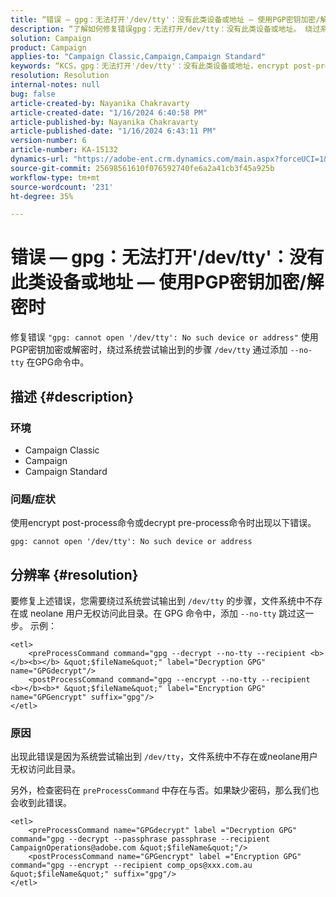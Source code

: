 ```yaml
---
title: “错误 — gpg：无法打开'/dev/tty'：没有此类设备或地址 — 使用PGP密钥加密/解密时”
description: “了解如何修复错误gpg：无法打开/dev/tty：没有此类设备或地址。 绕过系统尝试输出到/dev/tty的步骤。”
solution: Campaign
product: Campaign
applies-to: "Campaign Classic,Campaign,Campaign Standard"
keywords: “KCS，gpg：无法打开'/dev/tty'：没有此类设备或地址，encrypt post-process命令，decrypt pre-process命令”
resolution: Resolution
internal-notes: null
bug: false
article-created-by: Nayanika Chakravarty
article-created-date: "1/16/2024 6:40:58 PM"
article-published-by: Nayanika Chakravarty
article-published-date: "1/16/2024 6:43:11 PM"
version-number: 6
article-number: KA-15132
dynamics-url: "https://adobe-ent.crm.dynamics.com/main.aspx?forceUCI=1&pagetype=entityrecord&etn=knowledgearticle&id=3fdbbbc8-9eb4-ee11-a569-6045bd006a22"
source-git-commit: 25698561610f076592740fe6a2a41cb3f45a925b
workflow-type: tm+mt
source-wordcount: '231'
ht-degree: 35%

---
```


# 错误 — gpg：无法打开&#39;/dev/tty&#39;：没有此类设备或地址 — 使用PGP密钥加密/解密时


修复错误 `"gpg: cannot open '/dev/tty': No such device or address"` 使用PGP密钥加密或解密时，绕过系统尝试输出到的步骤 `/dev/tty` 通过添加 `--no-tty`  在GPG命令中。

## 描述 {#description}


### <b>环境</b>

- Campaign Classic
- Campaign
- Campaign Standard




### <b>问题/症状</b>

使用encrypt post-process命令或decrypt pre-process命令时出现以下错误。


```
gpg: cannot open '/dev/tty': No such device or address
```





## 分辨率 {#resolution}


要修复上述错误，您需要绕过系统尝试输出到 `/dev/tty` 的步骤，文件系统中不存在或 neolane 用户无权访问此目录。在 GPG 命令中，添加 `--no-tty` 跳过这一步。 示例：


```
<etl>
    <preProcessCommand command="gpg --decrypt --no-tty --recipient <b></b><b></b> &quot;$fileName&quot;" label="Decryption GPG" name="GPGdecrypt"/>
    <postProcessCommand command="gpg --encrypt --no-tty --recipient <b></b><b>* &quot;$fileName&quot;" label="Encryption GPG" name="GPGencrypt" suffix="gpg"/>
</etl>
```


### 原因

出现此错误是因为系统尝试输出到 `/dev/tty`，文件系统中不存在或neolane用户无权访问此目录。

另外，检查密码在 `preProcessCommand` 中存在与否。如果缺少密码，那么我们也会收到此错误。


```
<etl>
    <preProcessCommand name="GPGdecrypt" label ="Decryption GPG" command="gpg --decrypt --passphrase passphrase --recipient CampaignOperations@adobe.com &quot;$fileName&quot;"/>
    <postProcessCommand name="GPGencrypt" label ="Encryption GPG" command="gpg --encrypt --recipient comp_ops@xxx.com.au &quot;$fileName&quot;" suffix="gpg"/>
</etl>
```

